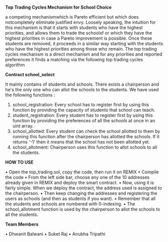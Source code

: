 **Top Trading Cycles Mechanism for School Choice**

a competing mechanismwhich  is  Pareto  efficient  but  which  does  notcompletely  eliminate  justified  envy.  Loosely speaking,  the  intuition  for  this  mechanism  is that it starts with students who have the highest priorities, and allows them to trade the schoolsf or which they have the highest priorities in case a  Pareto  improvement  is  possible.  Once  these students  are  removed,  it  proceeds  in  a  similar  way  starting  with  the  students  who  have  the highest priorities among those who remain. The top trading cycles mechanism is a direct mechanism and for any priorities and reported preferences it finds a matching via the following top trading cycles algorithm


**Contract school_select**

It mainly contains of students and schools. There exists a chairperson and he's the only one who can allot the schools to the students. 
We have used the following functions :
1.	school_registration:  Every school has to register first by using this function by providing the capacity of students that school can teach.
2.	student_registration: Every student has to register first by using this function by providing the preferences of all the schools at once in an uint array.   
3.	school_allotted: Every student can check the school allotted to them by running this function after the chairperson has allotted the schools. If it returns '-1' then     it means that the school has not been allotted yet. 
4.	school_allotment: Chairperson uses this function to allot schools to all the students.

**HOW TO USE**

•	Open the top_trading.sol, copy the code, then run it on REMIX
•	Compile the code
•	From the left side bar, choose any one of the 10 addresses already given in REMIX and deploy the smart contract.
•	Now, using it is fairly simple. When we deploy the contract, the address used is assigned to the chairperson.
•	Then keep changing the addresses and registering the users as schools (and then as students if you want).
•	Remember that all the students and schools are numbered with 0-indexing.
•	The school_allotment function is used by the chairperson to allot the schools to all the students.

**Team Members**

•	Dhwanit Balwani
•	Suket Raj
•	Anubha Tripathi


